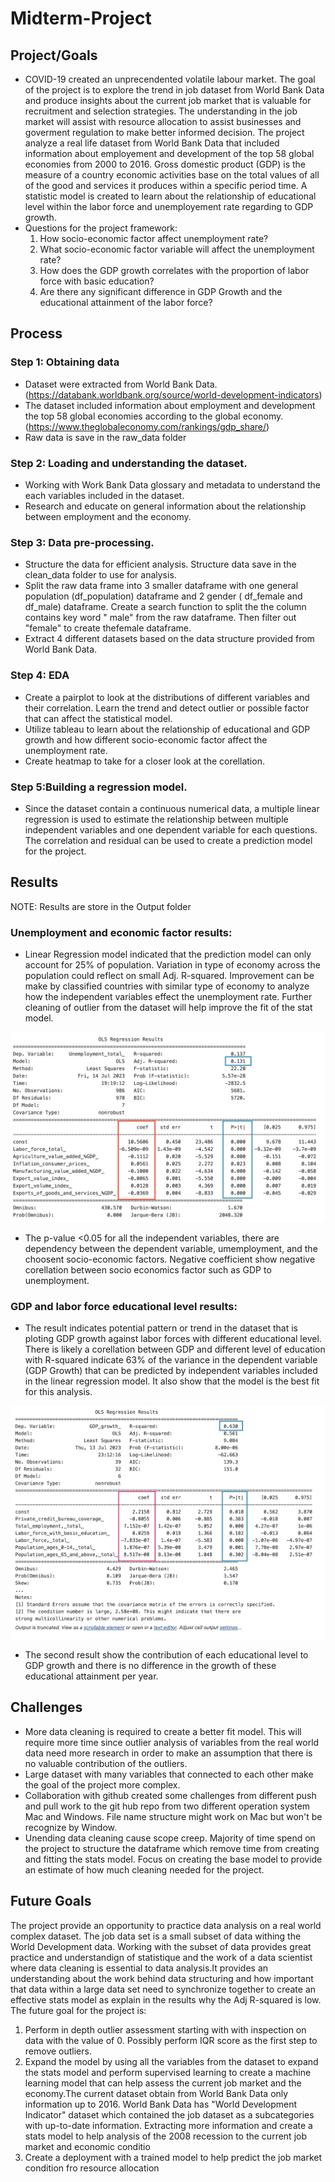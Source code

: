 # Midterm-Project

## Project/Goals
- COVID-19 created an unprecendented volatile labour market. The goal of the project is to explore the trend in job dataset from World Bank Data and produce insights about the current job market that is valuable for recruitment and selection strategies. The understanding in the job market will assist with resource allocation to assist businesses and goverment regulation to make better informed decision. The project analyze a real life dataset from World Bank Data that included information about employement and development of the top 58 global economies from 2000 to 2016. Gross domestic product (GDP) is the measure of a country economic activities base on the total values of all of the good and services it produces within a specific period time. A statistic model is created to learn about the relationship of educational level within the labor force and unemployement rate regarding to GDP growth.
- Questions for the project framework:
    1. How socio-economic factor affect unemployment rate? 
    2. What socio-economic factor variable will affect the unemployment rate?
    3. How does the GDP growth correlates with the proportion of labor force with basic education?
    4. Are there any significant difference in GDP Growth and the educational attainment of the labor force?
 

## Process

### Step 1: Obtaining data
- Dataset were extracted from World Bank Data. (https://databank.worldbank.org/source/world-development-indicators)
- The dataset included information about employment and development  the top 58 global economies  according to the global economy.(https://www.theglobaleconomy.com/rankings/gdp_share/)
- Raw data is save in the raw_data folder
### Step 2: Loading and understanding the dataset.
- Working with Work Bank Data glossary and metadata to understand the each variables included in the dataset. 
- Research and educate on general information about the relationship between employment and the economy.
### Step 3: Data pre-processing.
- Structure the data for efficient analysis. Structure data save in the clean_data folder to use for analysis.
- Split the raw data frame into 3 smaller dataframe with one general population (df_population) dataframe and 2 gender ( df_female and df_male) dataframe. Create a search function to split the the column contains key word " male" from the raw dataframe. Then filter out "female" to create thefemale dataframe.
- Extract 4 different datasets based on the data structure provided from World Bank Data.
### Step 4: EDA
- Create a pairplot to look at the distributions of different variables and their correlation. Learn the trend and detect outlier or possible factor that can affect the statistical model.
- Utilize tableau to learn about the relationship of educational and GDP growth and how different socio-economic factor affect the unemployment rate.
- Create heatmap to take for a closer look at the corellation.
### Step 5:Building a regression model.
- Since the dataset contain a continuous numerical data, a multiple linear regression is used to estimate the relationship between multiple independent variables and one dependent variable for each questions. The correlation and residual can be used to create a prediction model for the project.


## Results
NOTE: Results are store in the Output folder
### Unemployment and economic factor results:
- Linear Regression model indicated that the prediction model can only account for 25% of population. Variation in type of economy across the population could reflect  on small Adj. R-squared. Improvement can be make by classified countries with similar type of economy to analyze how the independent variables effect the unemployment rate. Further cleaning of outlier from the dataset will help improve the fit of the stat model.

<img src= image/linear_regression_model_unemployment.png>

- The p-value <0.05 for all the independent variables, there are dependency between the dependent variable, umemployment, and the choosent socio-economic factors. Negative coefficient show negative corellation between socio economics factor such as GDP to unemployment.

### GDP and labor force educational level results:
- The result indicates potential pattern or trend in the dataset that is ploting GDP growth against labor forces with different educational level. There is likely a corellation between GDP and different level of education with R-squared indicate 63% of the variance in the dependent variable (GDP Growth) that can be predicted by independent variables included in the linear regression model. It also show that the model is the best fit for this analysis.

<img src= image/linear_regression_model_eductaion.png>

- The second result show the contribution of each educational level to GDP growth and there is no difference in the growth of these educational attainment per year. 

## Challenges 
- More data cleaning is required to create a better fit model. This will require more time since outlier analysis of variables from the real world data need more research in order to make an assumption that there is no valuable contribution of the outliers.
- Large dataset with many variables that connected to each other make the goal of the project more complex.
- Collaboration with github created some challenges from different push and pull work to the git hub repo from two different operation system Mac and Windows. File name structure might work on Mac but won't be recognize by Window.
- Unending data cleaning cause scope creep. Majority of time spend on the project to structure the dataframe which remove time from creating and fitting the stats model. Focus on creating the base model to provide an estimate of how much cleaning needed for the project.

## Future Goals
The project provide an opportunity to practice data analysis on a real world complex dataset. The job data set is a small subset of data withing the World Development data. Working with the subset of data provides great practice and understandign of statistique and the work of a data scientist where data cleaning is essential to data analysis.It provides an understanding about the work behind data structuring and how important that data within a large data set need to synchronize together to create an effective stats model as explain in the results why the Adj R-squared is low. The future goal for the project is:
1. Perform in depth outlier assessment starting with with inspection on data with the value of 0. Possibly perform IQR score as the first step to remove outliers.
2. Expand the model by using all the variables from the dataset to expand the stats model and perform supervised learning to create a machine learning model that can help assess the current job market and the economy.The current dataset obtain from World Bank Data only information up to 2016. World Bank Data has "World Development Indicator" dataset which contained the job dataset as a subcategories with up-to-date information. Extracting more information and create a stats model to help analysis of the 2008 recession to the current job market and economic conditio
3. Create a deployment with a trained model to help predict the job market condition fro resource allocation



